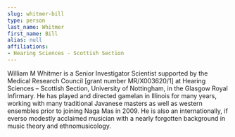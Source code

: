 ```yaml
---
slug: whitmer-bill
type: person
last_name: Whitmer
first_name: Bill
alias: null
affiliations:
- Hearing Sciences - Scottish Section
---
```


William M Whitmer is a Senior Investigator Scientist supported by the Medical Research Council [grant number MR/X003620/1] at Hearing Sciences – Scottish Section, University of Nottingham, in the Glasgow Royal Infirmary. He has played and directed gamelan in Illinois for many years, working with many traditional Javanese masters as well as western ensembles prior to joining Naga Mas in 2009. He is also an internationally, if everso modestly acclaimed musician with a nearly forgotten background in music theory and ethnomusicology.